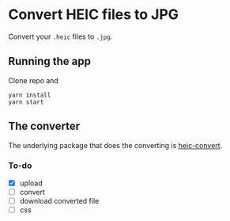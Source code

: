 # Convert HEIC files to JPG

Convert your `.heic` files to `.jpg`.

## Running the app

Clone repo and
```
yarn install
yarn start
```

## The converter
The underlying package that does the converting is [heic-convert](https://github.com/catdad-experiments/heic-convert).

### To-do
- [x] upload
- [ ] convert
- [ ] download converted file
- [ ] css